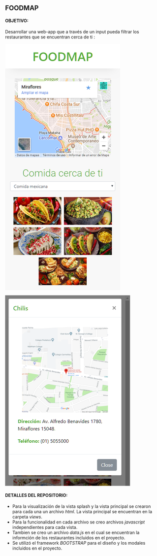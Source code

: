 ## **FOODMAP**

#### OBJETIVO:
Desarrollar una web-app que a través de un input pueda filtrar los restaurantes que se encuentran cerca de ti :

![Sin titulo](assets/images/1.png)  

![Sin titulo](assets/images/2.png)  

#### DETALLES DEL REPOSITORIO:
+ Para la visualización de la vista splash y la vista principal se crearon para cada una un archivo *html*. La vista principal se encuentran en la carpeta *views*.
+ Para la funcionalidad en cada archivo se creo archivos *javascript* independientes para cada vista.
+ Tambien se creo un archivo *data.js* en el cual se encuentran la informción de los restaurantes incluidos en el proyecto.
+ Se utilizó el framework *BOOTSTRAP* para el diseño y los modales incluidos en el proyecto.